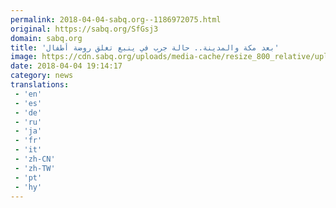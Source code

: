```yaml
---
permalink: 2018-04-04-sabq.org--1186972075.html
original: https://sabq.org/SfGsj3
domain: sabq.org
title: 'بعد مكة والمدينة.. حالة جرب في ينبع تغلق روضة أطفال'
image: https://cdn.sabq.org/uploads/media-cache/resize_800_relative/uploads/material-file/5ac52180ef9d1473258b45c5/5ac520bb26778.jpg
date: 2018-04-04 19:14:17
category: news
translations: 
 - 'en'
 - 'es'
 - 'de'
 - 'ru'
 - 'ja'
 - 'fr'
 - 'it'
 - 'zh-CN'
 - 'zh-TW'
 - 'pt'
 - 'hy'
---
```


